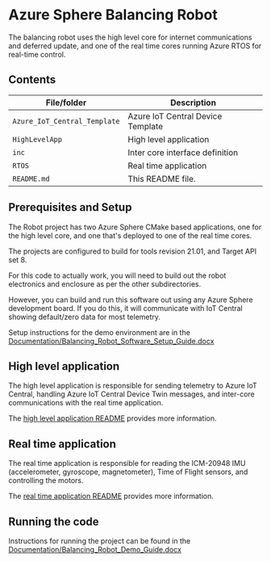 # Azure Sphere Balancing Robot

The balancing robot uses the high level core for internet communications and deferred update, and one of the real time cores running Azure RTOS for real-time control.

## Contents

| File/folder | Description |
|-------------|-------------|
| `Azure_IoT_Central_Template`       | Azure IoT Central Device Template |
| `HighLevelApp`       | High level application |
| `inc`       | Inter core interface definition |
| `RTOS`       | Real time application |
| `README.md` | This README file. |

## Prerequisites and Setup

The Robot project has two Azure Sphere CMake based applications, one for the high level core, and one that's deployed to one of the real time cores.

The projects are configured to build for tools revision 21.01, and Target API set 8.

For this code to actually work, you will need to build out the robot electronics and enclosure as per the other subdirectories.  

However, you can build and run this software out using any Azure Sphere development board.  If you do this, it will communicate with IoT Central showing default/zero data for most telemetry.

Setup instructions for the demo environment are in the [Documentation/Balancing_Robot_Software_Setup_Guide.docx](../Documentation/Balancing_Robot_Software_Setup_Guide.docx)

## High level application

The high level application is responsible for sending telemetry to Azure IoT Central, handling Azure IoT Central Device Twin messages, and inter-core communications with the real time application.

The [high level application README](./HighLevelApp/README.md) provides more information.

## Real time application

The real time application is responsible for reading the ICM-20948 IMU (accelerometer, gyroscope, magnetometer), Time of Flight sensors, and controlling the motors.

The [real time application README](./RTOS/README.md) provides more information.

## Running the code

Instructions for running the project can be found in the [Documentation/Balancing_Robot_Demo_Guide.docx](../Documentation/Balancing_Robot_Demo_Guide.docx)
